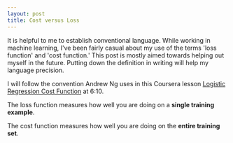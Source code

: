 ```yaml
---
layout: post
title: Cost versus Loss
---
```


It is helpful to me to establish conventional language.  While working in machine learning, I've been fairly casual about my use of the terms 'loss function' and 'cost function.' This post is mostly aimed towards helping out myself in the future.  Putting down the definition in writing will help my language precision.

I will follow the convention Andrew Ng uses in this Coursera lesson [Logistic Regression Cost Function](https://www.coursera.org/learn/neural-networks-deep-learning/lecture/yWaRd/logistic-regression-cost-function) at 6:10.

The loss function measures how well you are doing on a **single training example**.  

The cost function measures how well you are doing on the **entire training set**.  
